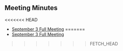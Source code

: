 ## Meeting Minutes

<<<<<<< HEAD
 - [September 3 Full Meeting](./meetingMinutes/9.03FullMeetingMinutes.pdf)
=======
 - [September 3 Full Meeting](./meetingMinutes/8.28FullMeetingMinutes.pdf)
>>>>>>> FETCH_HEAD
